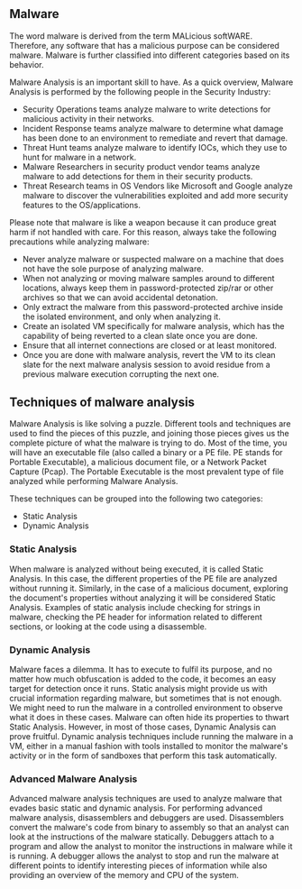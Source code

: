 #
##  Malware
The word malware is derived from the term MALicious softWARE. Therefore, any software that has a malicious purpose can be considered malware. Malware is further classified into different categories based on its behavior.

Malware Analysis is an important skill to have. As a quick overview, Malware Analysis is performed by the following people in the Security Industry:

- Security Operations teams analyze malware to write detections for malicious activity in their networks.
- Incident Response teams analyze malware to determine what damage has been done to an environment to remediate and revert that damage.
- Threat Hunt teams analyze malware to identify IOCs, which they use to hunt for malware in a network.
- Malware Researchers in security product vendor teams analyze malware to add detections for them in their security products.
- Threat Research teams in OS Vendors like Microsoft and Google analyze malware to discover the vulnerabilities exploited and add more security features to the OS/applications.


Please note that malware is like a weapon because it can produce great harm if not handled with care. For this reason, always take the following precautions while analyzing malware:

- Never analyze malware or suspected malware on a machine that does not have the sole purpose of analyzing malware.
- When not analyzing or moving malware samples around to different locations, always keep them in password-protected zip/rar or other archives so that we can avoid accidental detonation.
- Only extract the malware from this password-protected archive inside the isolated environment, and only when analyzing it.
- Create an isolated VM specifically for malware analysis, which has the capability of being reverted to a clean slate once you are done.
- Ensure that all internet connections are closed or at least monitored.
- Once you are done with malware analysis, revert the VM to its clean slate for the next malware analysis session to avoid residue from a previous malware execution corrupting the next one.

##  Techniques of malware analysis
Malware Analysis is like solving a puzzle. Different tools and techniques are used to find the pieces of this puzzle, and joining those pieces gives us the complete picture of what the malware is trying to do.
Most of the time, you will have an executable file (also called a binary or a PE file. PE stands for Portable Executable), a malicious document file, or a Network Packet Capture (Pcap).
The Portable Executable is the most prevalent type of file analyzed while performing Malware Analysis.

These techniques can be grouped into the following two categories:

- Static Analysis
- Dynamic Analysis

###  Static Analysis
When malware is analyzed without being executed, it is called Static Analysis. In this case, the different properties of the PE file are analyzed without running it.
Similarly, in the case of a malicious document, exploring the document's properties without analyzing it will be considered Static Analysis.
Examples of static analysis include checking for strings in malware, checking the PE header for information related to different sections, or looking at the code using a disassemble. 

###  Dynamic Analysis
Malware faces a dilemma. It has to execute to fulfil its purpose, and no matter how much obfuscation is added to the code, it becomes an easy target for detection once it runs.
Static analysis might provide us with crucial information regarding malware, but sometimes that is not enough. We might need to run the malware in a controlled environment to observe what it does in these cases.
Malware can often hide its properties to thwart Static Analysis. However, in most of those cases, Dynamic Analysis can prove fruitful.
Dynamic analysis techniques include running the malware in a VM, either in a manual fashion with tools installed to monitor the malware's activity or in the form of sandboxes that perform this task automatically. 

###  Advanced Malware Analysis
Advanced malware analysis techniques are used to analyze malware that evades basic static and dynamic analysis. For performing advanced malware analysis, disassemblers and debuggers are used.
Disassemblers convert the malware's code from binary to assembly so that an analyst can look at the instructions of the malware statically. Debuggers attach to a program and allow the analyst to monitor the instructions in malware while it is running.
A debugger allows the analyst to stop and run the malware at different points to identify interesting pieces of information while also providing an overview of the memory and CPU of the system.
